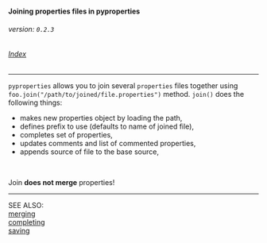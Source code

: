 #### Joining properties files in pyproperties
###### _version: `0.2.3`_

###### [Index](index.mdown)
----


`pyproperties` allows you to join several `properties` files together using `foo.join("/path/to/joined/file.properties")` method.
`join()` does the following things:

*   makes new properties object by loading the path,
*   defines prefix to use (defaults to name of joined file),
*   completes set of properties,
*   updates comments and list of commented properties,
*   appends source of file to the base source,

&nbsp;

Join __does not merge__ properties! 

----

SEE ALSO:  
[merging](merging.mdown)  
[completing](completing.mdown)  
[saving](saving.mdown)